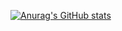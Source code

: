 [![Anurag's GitHub stats](https://github-readme-stats.vercel.app/api?username=jemlog)](https://github.com/jemlog/github-readme-stats)
